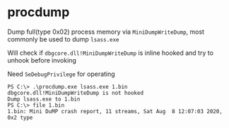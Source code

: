 # procdump

Dump full(type 0x02) process memory via `MiniDumpWriteDump`, most commonly be used to dump `lsass.exe`

Will check if `dbgcore.dll!MiniDumpWriteDump` is inline hooked and try to unhook before invoking

Need `SeDebugPrivilege` for operating

```
PS C:\> .\procdump.exe lsass.exe 1.bin
dbgcore.dll!MiniDumpWriteDump is not hooked
Dump lsass.exe to 1.bin
PS C:\> file 1.bin
1.bin: Mini DuMP crash report, 11 streams, Sat Aug  8 12:07:03 2020, 0x2 type
```

